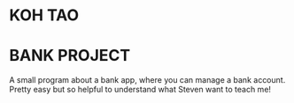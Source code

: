 # KOH TAO
# BANK PROJECT

A small program about a bank app, where you can manage a bank account. 
Pretty easy but so helpful to understand what Steven want to teach me!

